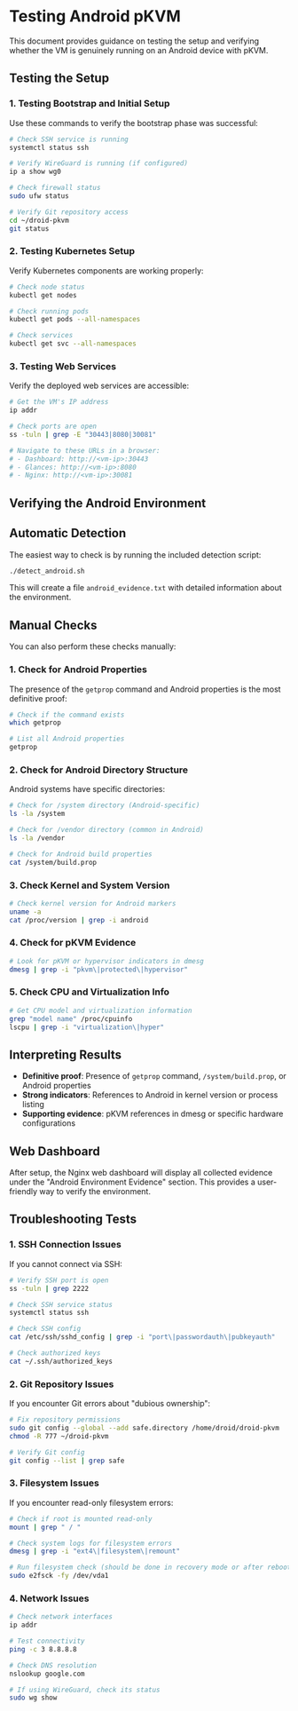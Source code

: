 # Testing Android pKVM

This document provides guidance on testing the setup and verifying whether the VM is genuinely running on an Android device with pKVM.

## Testing the Setup

### 1. Testing Bootstrap and Initial Setup

Use these commands to verify the bootstrap phase was successful:

```bash
# Check SSH service is running
systemctl status ssh

# Verify WireGuard is running (if configured)
ip a show wg0

# Check firewall status
sudo ufw status

# Verify Git repository access
cd ~/droid-pkvm
git status
```

### 2. Testing Kubernetes Setup

Verify Kubernetes components are working properly:

```bash
# Check node status
kubectl get nodes

# Check running pods
kubectl get pods --all-namespaces

# Check services
kubectl get svc --all-namespaces
```

### 3. Testing Web Services

Verify the deployed web services are accessible:

```bash
# Get the VM's IP address
ip addr

# Check ports are open
ss -tuln | grep -E "30443|8080|30081"

# Navigate to these URLs in a browser:
# - Dashboard: http://<vm-ip>:30443
# - Glances: http://<vm-ip>:8080
# - Nginx: http://<vm-ip>:30081
```

## Verifying the Android Environment

## Automatic Detection

The easiest way to check is by running the included detection script:

```bash
./detect_android.sh
```

This will create a file `android_evidence.txt` with detailed information about the environment.

## Manual Checks

You can also perform these checks manually:

### 1. Check for Android Properties

The presence of the `getprop` command and Android properties is the most definitive proof:

```bash
# Check if the command exists
which getprop

# List all Android properties
getprop
```

### 2. Check for Android Directory Structure

Android systems have specific directories:

```bash
# Check for /system directory (Android-specific)
ls -la /system

# Check for /vendor directory (common in Android)
ls -la /vendor

# Check for Android build properties
cat /system/build.prop
```

### 3. Check Kernel and System Version

```bash
# Check kernel version for Android markers
uname -a
cat /proc/version | grep -i android
```

### 4. Check for pKVM Evidence

```bash
# Look for pKVM or hypervisor indicators in dmesg
dmesg | grep -i "pkvm\|protected\|hypervisor"
```

### 5. Check CPU and Virtualization Info

```bash
# Get CPU model and virtualization information
grep "model name" /proc/cpuinfo
lscpu | grep -i "virtualization\|hyper"
```

## Interpreting Results

- **Definitive proof**: Presence of `getprop` command, `/system/build.prop`, or Android properties
- **Strong indicators**: References to Android in kernel version or process listing
- **Supporting evidence**: pKVM references in dmesg or specific hardware configurations

## Web Dashboard

After setup, the Nginx web dashboard will display all collected evidence under the "Android Environment Evidence" section. This provides a user-friendly way to verify the environment.

## Troubleshooting Tests

### 1. SSH Connection Issues

If you cannot connect via SSH:

```bash
# Verify SSH port is open
ss -tuln | grep 2222

# Check SSH service status
systemctl status ssh

# Check SSH config
cat /etc/ssh/sshd_config | grep -i "port\|passwordauth\|pubkeyauth"

# Check authorized keys
cat ~/.ssh/authorized_keys
```

### 2. Git Repository Issues

If you encounter Git errors about "dubious ownership":

```bash
# Fix repository permissions
sudo git config --global --add safe.directory /home/droid/droid-pkvm
chmod -R 777 ~/droid-pkvm

# Verify Git config
git config --list | grep safe
```

### 3. Filesystem Issues

If you encounter read-only filesystem errors:

```bash
# Check if root is mounted read-only
mount | grep " / "

# Check system logs for filesystem errors
dmesg | grep -i "ext4\|filesystem\|remount"

# Run filesystem check (should be done in recovery mode or after reboot)
sudo e2fsck -fy /dev/vda1
```

### 4. Network Issues

```bash
# Check network interfaces
ip addr

# Test connectivity
ping -c 3 8.8.8.8

# Check DNS resolution
nslookup google.com

# If using WireGuard, check its status
sudo wg show
```